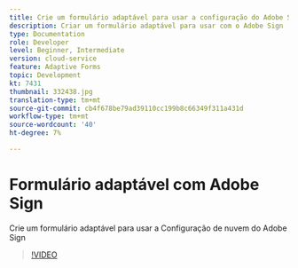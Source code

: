 ```yaml
---
title: Crie um formulário adaptável para usar a configuração do Adobe Sign Cloud Services criada
description: Criar um formulário adaptável para usar com o Adobe Sign
type: Documentation
role: Developer
level: Beginner, Intermediate
version: cloud-service
feature: Adaptive Forms
topic: Development
kt: 7431
thumbnail: 332438.jpg
translation-type: tm+mt
source-git-commit: cb4f678be79ad39110cc199b8c66349f311a431d
workflow-type: tm+mt
source-wordcount: '40'
ht-degree: 7%

---
```


# Formulário adaptável com Adobe Sign


Crie um formulário adaptável para usar a Configuração de nuvem do Adobe Sign

>[!VIDEO](https://video.tv.adobe.com/v/332438/?quality=9&learn=on)

